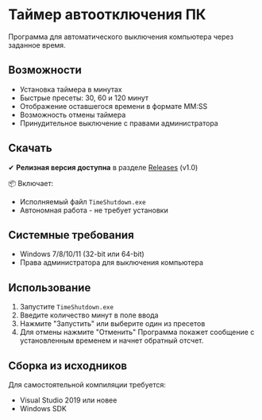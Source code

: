 # Таймер автоотключения ПК

Программа для автоматического выключения компьютера через заданное время.

## Возможности

- Установка таймера в минутах
- Быстрые пресеты: 30, 60 и 120 минут
- Отображение оставшегося времени в формате MM:SS
- Возможность отмены таймера
- Принудительное выключение с правами администратора

## Скачать

✔ **Релизная версия доступна** в разделе [Releases](https://github.com/TsuyuDX/shutdown_timer.git) (v1.0)

📦 Включает:
- Исполняемый файл `TimeShutdown.exe`
- Автономная работа - не требует установки

## Системные требования

- Windows 7/8/10/11 (32-bit или 64-bit)
- Права администратора для выключения компьютера

## Использование

1. Запустите `TimeShutdown.exe`
2. Введите количество минут в поле ввода
3. Нажмите "Запустить" или выберите один из пресетов
4. Для отмены нажмите "Отменить"
Программа покажет сообщение с установленным временем и начнет обратный отсчет.

## Сборка из исходников

Для самостоятельной компиляции требуется:
- Visual Studio 2019 или новее
- Windows SDK

